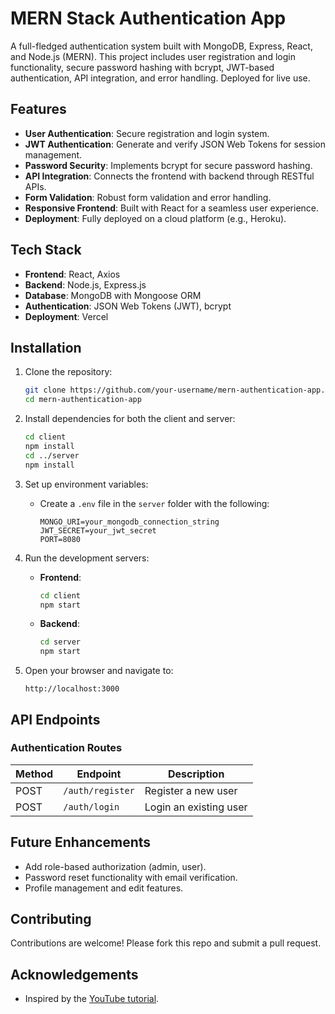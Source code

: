 
# MERN Stack Authentication App

A full-fledged authentication system built with MongoDB, Express, React, and Node.js (MERN). This project includes user registration and login functionality, secure password hashing with bcrypt, JWT-based authentication, API integration, and error handling. Deployed for live use.

## Features

- **User Authentication**: Secure registration and login system.
- **JWT Authentication**: Generate and verify JSON Web Tokens for session management.
- **Password Security**: Implements bcrypt for secure password hashing.
- **API Integration**: Connects the frontend with backend through RESTful APIs.
- **Form Validation**: Robust form validation and error handling.
- **Responsive Frontend**: Built with React for a seamless user experience.
- **Deployment**: Fully deployed on a cloud platform (e.g., Heroku).

## Tech Stack

- **Frontend**: React, Axios
- **Backend**: Node.js, Express.js
- **Database**: MongoDB with Mongoose ORM
- **Authentication**: JSON Web Tokens (JWT), bcrypt
- **Deployment**: Vercel

## Installation

1. Clone the repository:
   ```bash
   git clone https://github.com/your-username/mern-authentication-app.git
   cd mern-authentication-app
   ```

2. Install dependencies for both the client and server:
   ```bash
   cd client
   npm install
   cd ../server
   npm install
   ```

3. Set up environment variables:
   - Create a `.env` file in the `server` folder with the following:
     ```
     MONGO_URI=your_mongodb_connection_string
     JWT_SECRET=your_jwt_secret
     PORT=8080
     ```

4. Run the development servers:
   - **Frontend**:
     ```bash
     cd client
     npm start
     ```
   - **Backend**:
     ```bash
     cd server
     npm start
     ```

5. Open your browser and navigate to:
   ```
   http://localhost:3000
   ```

## API Endpoints

### **Authentication Routes**
| Method | Endpoint        | Description             |
|--------|-----------------|-------------------------|
| POST   | `/auth/register` | Register a new user     |
| POST   | `/auth/login`    | Login an existing user  |


## Future Enhancements

- Add role-based authorization (admin, user).
- Password reset functionality with email verification.
- Profile management and edit features.

## Contributing

Contributions are welcome! Please fork this repo and submit a pull request.

## Acknowledgements

- Inspired by the [YouTube tutorial](https://www.youtube.com/watch?v=OYkmIIKfWq4).
